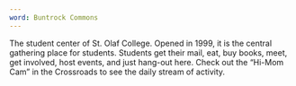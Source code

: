 ```yaml
---
word: Buntrock Commons
---
```


  The student center of St. Olaf College. Opened in 1999, it is the central gathering place for students. Students get their mail, eat, buy books, meet, get involved, host events, and just hang-out here. Check out the “Hi-Mom Cam” in the Crossroads to see the daily stream of activity.
